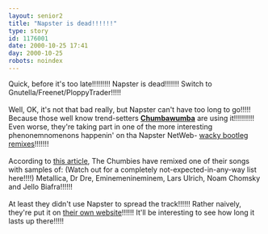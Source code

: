 ```yaml
---
layout: senior2
title: "Napster is dead!!!!!!"
type: story
id: 1176001
date: 2000-10-25 17:41
day: 2000-10-25
robots: noindex
---
```

Quick, before it's too late!!!!!!!!! Napster is dead!!!!!!! Switch to Gnutella/Freenet/PloppyTrader!!!!!<br/> <br/>Well, OK, it's not that bad really, but Napster can't have too long to go!!!!! Because those well know trend-setters <a href="http://seniorcitizen.blogspot.com/archives/2000_09_24_seniorcitizen_archive.html#928109"><b>Chumbawumba</b></a> are using it!!!!!!!!!! Even worse, they're taking part in one of the more interesting phenonemnomenons happenin' on tha Napster NetWeb- <a href="http://seniorcitizen.blogspot.com/archives/2000_10_08_seniorcitizen_archive.html#1071851">wacky bootleg remixes</a>!!!!!!!<br/> <br/>According to <a href="http://www.rollingstone.com/sections/news/text/newsarticle.asp?afl=">this article</a>, The Chumbies have remixed one of their songs with samples of: (Watch out for a completely not-expected-in-any-way list here!!!!) Metallica, Dr Dre, Eminemenineminem, Lars Ulrich, Noam Chomsky and Jello Biafra!!!!!!<br/> <br/>At least they didn't use Napster to spread the track!!!!!! Rather naively, they're put it on <a href="http://www.chumba.com/">their own website</a>!!!!!! It'll be interesting to see how long it lasts up there!!!!!
